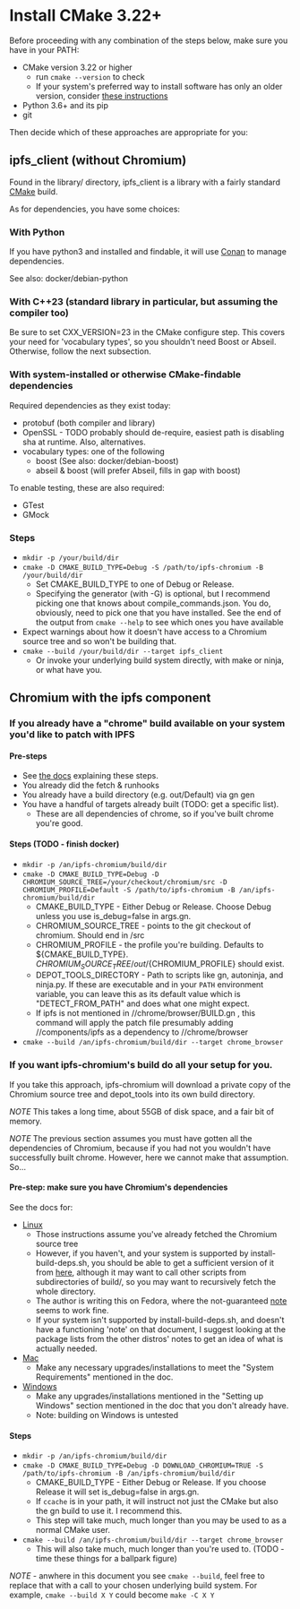 # Install CMake 3.22+

Before proceeding with any combination of the steps below, make sure you have in your PATH:
* CMake version 3.22 or higher
  - run `cmake --version` to check
  - If your system's preferred way to install software has only an older version, consider [these instructions](https://cmake.org/install/)
* Python 3.6+ and its pip 
* git

Then decide which of these approaches are appropriate for you:

## ipfs_client (without Chromium)

Found in the library/ directory, ipfs_client is a library with a fairly standard [CMake](https://cmake.org/cmake/help/latest/) build.

As for dependencies, you have some choices: 

### With Python
If you have python3 and installed and findable, it will use [Conan](https://docs.conan.io/en/latest/introduction.html) to manage dependencies.

See also: docker/debian-python

### With C++23 (standard library in particular, but assuming the compiler too)

Be sure to set CXX_VERSION=23 in the CMake configure step.
This covers your need for 'vocabulary types', so you shouldn't need Boost or Abseil.
Otherwise, follow the next subsection.

### With system-installed or otherwise CMake-findable dependencies
Required dependencies as they exist today:
* protobuf (both compiler and library)
* OpenSSL - TODO probably should de-require, easiest path is disabling sha at runtime. Also, alternatives.
* vocabulary types: one of the following
    - boost (See also: docker/debian-boost)
    - abseil & boost (will prefer Abseil, fills in gap with boost)

To enable testing, these are also required:
* GTest
* GMock

### Steps

* `mkdir -p /your/build/dir`
* `cmake -D CMAKE_BUILD_TYPE=Debug -S /path/to/ipfs-chromium -B /your/build/dir`
    - Set CMAKE_BUILD_TYPE to one of Debug or Release.
    - Specifying the generator (with -G) is optional, but I recommend picking one that knows about compile_commands.json. You do, obviously, need to pick one that you have installed. See the end of the output from `cmake --help` to see which ones you have available
* Expect warnings about how it doesn't have access to a Chromium source tree and so won't be building that.
* `cmake --build /your/build/dir --target ipfs_client`
    - Or invoke your underlying build system directly, with make or ninja, or what have you.

## Chromium with the ipfs component 

### If you already have a "chrome" build available on your system you'd like to patch with IPFS 

#### Pre-steps

* See [the docs](https://chromium.googlesource.com/chromium/src/+/main/docs/linux/build_instructions.md) explaining these steps.
* You already did the fetch & runhooks
* You already have a build directory (e.g. out/Default) via gn gen
* You have a handful of targets already built (TODO: get a specific list). 
  - These are all dependencies of chrome, so if you've built chrome you're good.

#### Steps (TODO - finish docker)
* `mkdir -p /an/ipfs-chromium/build/dir` 
* `cmake -D CMAKE_BUILD_TYPE=Debug -D CHROMIUM_SOURCE_TREE=/your/checkout/chromium/src -D CHROMIUM_PROFILE=Default -S /path/to/ipfs-chromium -B /an/ipfs-chromium/build/dir`
    - CMAKE_BUILD_TYPE - Either Debug or Release. Choose Debug unless you use is_debug=false in args.gn. 
    - CHROMIUM_SOURCE_TREE - points to the git checkout of chromium. Should end in /src
    - CHROMIUM_PROFILE - the profile you're building. Defaults to ${CMAKE_BUILD_TYPE}. ${CHROMIUM_SOURCE_TREE}/out/${CHROMIUM_PROFILE} should exist.
    - DEPOT_TOOLS_DIRECTORY - Path to scripts like gn, autoninja, and ninja.py. If these are executable and in your `PATH` environment variable, you can leave this as its default value which is "DETECT_FROM_PATH" and does what one might expect.
    - If ipfs is not mentioned in //chrome/browser/BUILD.gn , this command will apply the patch file presumably adding //components/ipfs as a dependency to //chrome/browser
* `cmake --build /an/ipfs-chromium/build/dir --target chrome_browser`

### If you want ipfs-chromium's build do all your setup for you.

If you take this approach, ipfs-chromium will download a private copy of the Chromium source tree and depot_tools into its own build directory.

*NOTE* This takes a long time, about 55GB of disk space, and a fair bit of memory.

*NOTE* The previous section assumes you must have gotten all the dependencies of Chromium, because if you had not you wouldn't have successfully built chrome.
However, here we cannot make that assumption. So...

#### Pre-step: make sure you have Chromium's dependencies
See the docs for:
* [Linux](https://chromium.googlesource.com/chromium/src/+/main/docs/linux/build_instructions.md#Install-additional-build-dependencies)
  - Those instructions assume you've already fetched the Chromium source tree
  - However, if you haven't, and your system is supported by install-build-deps.sh, you should be able to get a sufficient version of it from [here](https://raw.githubusercontent.com/chromium/chromium/main/build/install-build-deps.sh), although it may want to call other scripts from subdirectories of build/, so you may want to recursively fetch the whole directory.
  - The author is writing this on Fedora, where the not-guaranteed [note](https://chromium.googlesource.com/chromium/src/+/main/docs/linux/build_instructions.md#Fedora) seems to work fine.
  - If your system isn't supported by install-build-deps.sh, and doesn't have a functioning 'note' on that document, I suggest looking at the package lists from the other distros' notes to get an idea of what is actually needed.
* [Mac](https://chromium.googlesource.com/chromium/src/+/main/docs/mac_build_instructions.md#System-requirements)
  - Make any necessary upgrades/installations to meet the "System Requirements" mentioned in the doc.
* [Windows](https://chromium.googlesource.com/chromium/src/+/main/docs/windows_build_instructions.md#Setting-up-Windows)
  - Make any upgrades/installations mentioned in the "Setting up Windows" section mentioned in the doc that you don't already have.
  - Note: building on Windows is untested

#### Steps
* `mkdir -p /an/ipfs-chromium/build/dir`
* `cmake -D CMAKE_BUILD_TYPE=Debug -D DOWNLOAD_CHROMIUM=TRUE -S /path/to/ipfs-chromium -B /an/ipfs-chromium/build/dir`
  - CMAKE_BUILD_TYPE - Either Debug or Release. If you choose Release it will set is_debug=false in args.gn.
  - If `ccache` is in your path, it will instruct not just the CMake but also the gn build to use it. I recommend this.
  - This step will take much, much longer than you may be used to as a normal CMake user.
* `cmake --build /an/ipfs-chromium/build/dir --target chrome_browser`
  - This will also take much, much longer than you're used to. (TODO - time these things for a ballpark figure)

*NOTE* - anwhere in this document you see `cmake --build`, feel free to replace that with a call to your chosen underlying build system. For example, `cmake --build X Y` could become `make -C X Y` 
